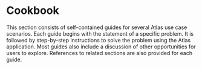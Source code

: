 # Cookbook

This section consists of self-contained guides for several Atlas use case scenarios. Each guide begins with the statement of a specific problem. It is followed by step-by-step instructions to solve the problem using the Atlas application. Most guides also include a discussion of other opportunities for users to explore. References to related sections are also provided for each guide.
